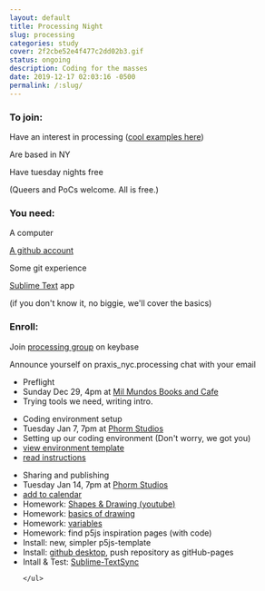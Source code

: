 ```yaml
---
layout: default
title: Processing Night
slug: processing
categories: study
cover: 2f2cbe52e4f477c2dd02b3.gif
status: ongoing
description: Coding for the masses
date: 2019-12-17 02:03:16 -0500
permalink: /:slug/
---
```


<div class="instructions wow">
<section>
  <h3>To join:</h3>
  <p>Have an interest in processing (<a href="https://www.instagram.com/explore/tags/processing/" target="_blank">cool examples here</a>)</p>
  <p>Are based in NY </p>
  <p>Have tuesday nights free</p>

<p>(Queers and PoCs welcome. All is free.)</p>

</section>
<section>
  <h3>You need:</h3>


  <p>A computer</p>
  <p><a href="https://github.com/login">A github account</a> </p>
<p>Some git experience</p>
  <p><a href="https://www.sublimetext.com/">Sublime Text</a> app</p>

<p>(if you don't know it, no biggie, we'll cover the basics)</p>


</section>
<section>
  <h3>Enroll:</h3>
<p>Join <a href="https://keybase.io/team/praxis_nyc.processing">processing group</a> on keybase</p>
<p>Announce yourself on praxis_nyc.processing chat with your email</p>
</section>
</div>
<div class="reverse">
  <section class="session wow" id="01">
    <div class="counter"></div>
    <ul class="syllabus">
      <li class="title">Preflight</li>
      <li class="meeting">Sunday Dec 29, 4pm at <a href="https://www.google.com/maps/search/mil+mundos/" target="_blank">Mil Mundos Books and Cafe</a></li>
      <li>
      Trying tools we need, writing intro.</li>    
    </ul>
  </section>
  <section class="session wow" id="02">
    <div class="counter"></div>
    <ul class="syllabus">
      <li class="title">Coding environment setup</li>
      <li class="meeting">Tuesday Jan 7, 7pm at <a href="https://www.google.com/maps/place/Phorm+Studios/@40.7136321,-73.9224489,17z/data=!4m8!1m2!2m1!1sphorm+studios!3m4!1s0x89c25f9388561d31:0xafa7577d72c7535c!8m2!3d40.7140542!4d-73.9216073" target="_blank">Phorm Studios</a></li> 
        <li>Setting up our coding environment (Don't worry, we got you)</li>  
        <li class="action"> <a href="https://praxis.nyc/p5js-template/">view environment template</a></li>  
        <li class="action"> <a href="https://github.com/praxisnyc/p5js-template/#p5js-template">read instructions</a></li> 
    </ul>
  </section>
    <section class="session wow" id="03">
    <div class="counter"></div>
    <ul class="syllabus">
      <li class="title">Sharing and publishing</li>
      <li class="meeting">Tuesday Jan 14, 7pm at <a href="https://www.google.com/maps/place/Phorm+Studios/@40.7136321,-73.9224489,17z/data=!4m8!1m2!2m1!1sphorm+studios!3m4!1s0x89c25f9388561d31:0xafa7577d72c7535c!8m2!3d40.7140542!4d-73.9216073" target="_blank">Phorm Studios</a></li> 
           <li class="action"> <a
        href="/assets/events/processing-3.ics">add to calendar</a></li>
          <li>Homework: <a href='https://www.youtube.com/watch?v=c3TeLi6Ns1E&amp;list=PLRqwX-V7Uu6Zy51Q-x9tMWIv9cueOFTFA&amp;t=0s' target='_blank' class='url'>Shapes & Drawing (youtube)</a></li>
  <li>Homework: <a href='https://thecodingtrain.com/Tutorials/1-p5js-basics/1.3-basics-of-drawing.html' target='_blank' class='url'>basics of drawing</a></li>
<li>Homework: <a href='https://thecodingtrain.com/Tutorials/2-variables/' target='_blank' class='url'>variables</a></li>
<li>Homework: find p5js inspiration pages (with code)</li>
<li>Install: new, simpler p5js-template</li>
<li>Install: <a href='https://desktop.github.com/'>github desktop</a>, push repository as gitHub-pages</li>
<li>Intall & Test: <a href='http://rayban.vision/#projects/sublime-textsync'>Sublime-TextSync</a></li>
    

    </ul>
  </section>
</div>

